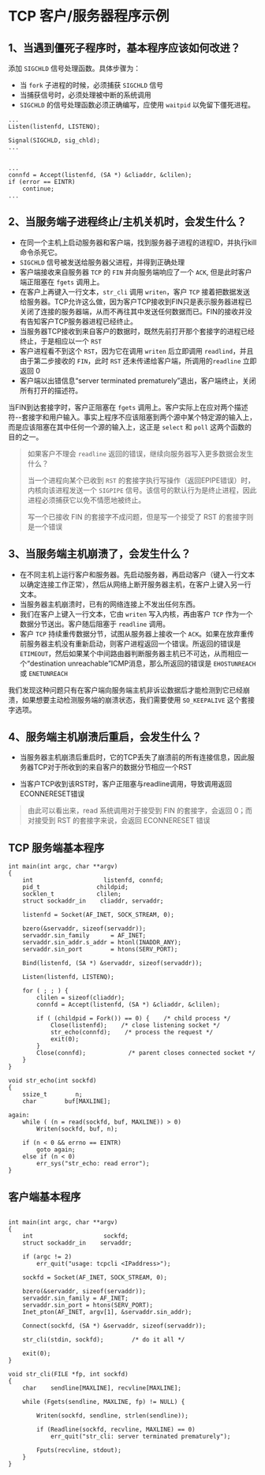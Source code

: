# TCP 客户/服务器程序示例

## 1、当遇到僵死子程序时，基本程序应该如何改进？

添加 `SIGCHLD` 信号处理函数。具体步骤为：

- 当 `fork` 子进程的时候，必须捕获 `SIGCHLD` 信号
- 当捕获信号时，必须处理被中断的系统调用
- `SIGCHLD` 的信号处理函数必须正确编写，应使用 `waitpid` 以免留下僵死进程。

```
...
Listen(listenfd, LISTENQ);

Signal(SIGCHLD, sig_chld);
...


...
connfd = Accept(listenfd, (SA *) &cliaddr, &clilen);
if (error == EINTR) 
    continue;
...

```

## 2、当服务端子进程终止/主机关机时，会发生什么？

- 在同一个主机上启动服务器和客户端，找到服务器子进程的进程ID，并执行kill命令杀死它。
- `SIGCHLD` 信号被发送给服务器父进程，并得到正确处理
- 客户端接收来自服务器 `TCP` 的 `FIN` 并向服务端响应了一个 `ACK`, 但是此时客户端正阻塞在 `fgets` 调用上。
- 在客户上再键入一行文本，`str_cli` 调用 `writen`，客户 `TCP` 接着把数据发送给服务器。TCP允许这么做，因为客户TCP接收到FIN只是表示服务器进程已关闭了连接的服务器端，从而不再往其中发送任何数据而已。FIN的接收并没有告知客户TCP服务器进程已经终止。
- 当服务器TCP接收到来自客户的数据时，既然先前打开那个套接字的进程已经终止，于是相应以一个 `RST`
- 客户进程看不到这个 `RST`，因为它在调用 `writen` 后立即调用 `readlind`，并且由于第二步接收的 `FIN`，此时 `RST` 还未传递给客户端，所调用的`readline` 立即返回 0
- 客户端以出错信息“server terminated prematurely”退出，客户端终止，关闭所有打开的描述符。

当FIN到达套接字时，客户正阻塞在 `fgets` 调用上。客户实际上在应对两个描述符--套接字和用户输入。事实上程序不应该阻塞到两个源中某个特定源的输入上，而是应该阻塞在其中任何一个源的输入上，这正是 `select` 和 `poll` 这两个函数的目的之一。

> 如果客户不理会 `readline` 返回的错误，继续向服务器写入更多数据会发生什么？
> 
> 当一个进程向某个已收到 `RST` 的套接字执行写操作（返回EPIPE错误）时，内核向该进程发送一个 `SIGPIPE` 信号。该信号的默认行为是终止进程，因此进程必须捕获它以免不情愿地被终止。
> 
> 写一个已接收 FIN 的套接字不成问题，但是写一个接受了 RST 的套接字则是一个错误

## 3、当服务端主机崩溃了，会发生什么？

- 在不同主机上运行客户和服务器。先启动服务器，再启动客户（键入一行文本以确定连接工作正常），然后从网络上断开服务器主机，在客户上键入另一行文本。
- 当服务器主机崩溃时，已有的网络连接上不发出任何东西。
- 我们在客户上键入一行文本，它由 `writen` 写入内核，再由客户 `TCP` 作为一个数据分节送出。客户随后阻塞于 `readline` 调用。
- 客户 `TCP` 持续重传数据分节，试图从服务器上接收一个 `ACK`。如果在放弃重传前服务器主机没有重新启动，则客户进程返回一个错误。所返回的错误是 `ETIMEOUT`，然后如果某个中间路由器判断服务器主机已不可达，从而相应一个“destination unreachable”ICMP消息，那么所返回的错误是 `EHOSTUNREACH` 或 `ENETUNREACH`

我们发现这种问题只有在客户端向服务端主机非诉讼数据后才能检测到它已经崩溃，如果想要主动检测服务端的崩溃状态，我们需要使用 `SO_KEEPALIVE` 这个套接字选项。

## 4、服务端主机崩溃后重启，会发生什么？

- 当服务器主机崩溃后重启时，它的TCP丢失了崩溃前的所有连接信息，因此服务器TCP对于所收到的来自客户的数据分节相应一个RST

- 当客户TCP收到该RST时，客户正阻塞与readline调用，导致调用返回ECONNERESET错误

>
> 由此可以看出来，read 系统调用对于接受到 FIN 的套接字，会返回 0；而对接受到 RST 的套接字来说，会返回 ECONNERESET 错误

## TCP 服务端基本程序

```
int main(int argc, char **argv)
{
    int                    listenfd, connfd;
    pid_t                childpid;
    socklen_t            clilen;
    struct sockaddr_in    cliaddr, servaddr;

    listenfd = Socket(AF_INET, SOCK_STREAM, 0);

    bzero(&servaddr, sizeof(servaddr));
    servaddr.sin_family      = AF_INET;
    servaddr.sin_addr.s_addr = htonl(INADDR_ANY);
    servaddr.sin_port        = htons(SERV_PORT);

    Bind(listenfd, (SA *) &servaddr, sizeof(servaddr));

    Listen(listenfd, LISTENQ);

    for ( ; ; ) {
        clilen = sizeof(cliaddr);
        connfd = Accept(listenfd, (SA *) &cliaddr, &clilen);

        if ( (childpid = Fork()) == 0) {    /* child process */
            Close(listenfd);    /* close listening socket */
            str_echo(connfd);    /* process the request */
            exit(0);
        }
        Close(connfd);            /* parent closes connected socket */
    }
}

void str_echo(int sockfd)
{
    ssize_t        n;
    char        buf[MAXLINE];

again:
    while ( (n = read(sockfd, buf, MAXLINE)) > 0)
        Writen(sockfd, buf, n);

    if (n < 0 && errno == EINTR)
        goto again;
    else if (n < 0)
        err_sys("str_echo: read error");
}
```

## 客户端基本程序

```

int main(int argc, char **argv)
{
    int                    sockfd;
    struct sockaddr_in    servaddr;

    if (argc != 2)
        err_quit("usage: tcpcli <IPaddress>");

    sockfd = Socket(AF_INET, SOCK_STREAM, 0);

    bzero(&servaddr, sizeof(servaddr));
    servaddr.sin_family = AF_INET;
    servaddr.sin_port = htons(SERV_PORT);
    Inet_pton(AF_INET, argv[1], &servaddr.sin_addr);

    Connect(sockfd, (SA *) &servaddr, sizeof(servaddr));

    str_cli(stdin, sockfd);        /* do it all */

    exit(0);
}

void str_cli(FILE *fp, int sockfd)
{
    char    sendline[MAXLINE], recvline[MAXLINE];

    while (Fgets(sendline, MAXLINE, fp) != NULL) {

        Writen(sockfd, sendline, strlen(sendline));

        if (Readline(sockfd, recvline, MAXLINE) == 0)
            err_quit("str_cli: server terminated prematurely");

        Fputs(recvline, stdout);
    }
}
```